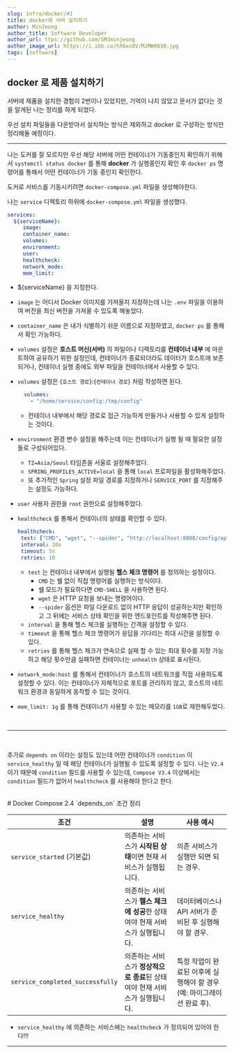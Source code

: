 ```yaml
---
slug: infra/docker/#1
title: docker에 서버 설치하기
author: MinJeong
author_title: Software Developer
author_url: ttps://github.com/SMJminjeong
author_image_url: https://i.ibb.co/hX6xc0V/MJMW0830.jpg
tags: [software]
---
```

## docker 로 제품 설치하기


서버에 제품을 설치한 경험이 2번이나 있었지만, 기억이 나지 않았고 문서가 없다는 것을 알게된 나는 정리를 하게 되었다.

우선 설치 파일들을 다운받아서 설치하는 방식은 제외하고 docker 로 구성하는 방식만 정리해둘 예정이다.


---

나는 도커를 잘 모르지만 우선 해당 서버에 어떤 컨테이너가 기동중인지 확인하기 위해서 
`systemctl status docker` 를 통해 **docker** 가 실행중인지 확인 후 
`docker ps` 명령어를 통해서 어떤 컨테이너가 기동 중인지 확인한다.


도커로 서비스를 기동시키려면 `docker-compose.yml` 파일을 생성해야한다.

나는 `service` 디렉토리 하위에 `docker-compose.yml` 파일을 생성했다.

```yml
services:
  ${serviceName}:
     image:
     container_name:
     volumes:
     environment:
     user:
     healthcheck:
     network_mode:
     mem_limit:   
```

- ${serviceName} 을 지정한다.
- `image` 는 어디서 Docker 이미지를 가져올지 지정하는데 나는 `.env` 파일을 이용하여 버전을 최신 버전을 가져올 수 있도록 해놓았다.
- `container_name` 은 내가 식별하기 쉬운 이름으로 지정하였고, `docker ps` 를 통해서 확인 가능하다.
- `volumes` 설정은 **호스트 머신(서버)** 의 파일이나 디렉토리를 **컨테이너 내부** 에 마운트하여 공유하기 위한 설정인데, 컨테이너가 종료되더라도 데이터가 호스트에 보존되거나, 컨테이너 실행 중에도 외부 파일을 컨테이너에서 사용할 수 있다.

- `volumes` 설정은 {`호스트 경로`}:{`컨테이너 경로`} 처럼 작성하면 된다.
  ```yml
    volumes:
      - "/home/service/config:/tmp/config"
  ``` 
   - 컨테이너 내부에서 해당 경로로 접근 가능하게 만들거나 사용할 수 있게 설정하는 것이다.
- `environment` 환경 변수 설정을 해주는데 이는 컨테이너가 실행 될 때 필요한 설정들로 구성되어있다.
   - `TZ=Asia/Seoul` 타임존을 서울로 설정해주었다.
   - `SPRING_PROFILES_ACTIVE=local` 을 통해 `local` 프로파일을 활성화해주었다.
   - 또 추가적인 `Spring` 설정 파일 경로를 지정하거나 `SERVICE_PORT` 를 지정해주는 설정도 가능하다.
- `user` 사용자 권한을 `root` 권한으로 설정해주었다.
- `healthcheck` 를 통해서 컨테이너의 상태를 확인할 수 있다.
   ```yml
   healthcheck:
    test: ["CMD", "wget", "--spider", "http://localhost:8888/config/application/default"]
    interval: 10s
    timeout: 5s
    retries: 10
   ``` 
   -  `test` 는 컨테이너 내부에서 실행될 **헬스 체크 명령어** 를 정의하는 설정이다.
      - `CMD` 는 쉘 없이 직접 명령어를 실행하는 방식이다.
      - 쉘 모드가 필요하다면 `CMD-SHELL` 을 사용하면 된다.
      - `wget` 은 HTTP 요청을 보내는 명령어이다.
      - `--spider` 옵션은 파일 다운로드 없이 HTTP 응답이 성공하는지만 확인하고 그 뒤에는 서비스 상태 확인을 위한 엔드포인트를 작성해주면 된다.
   - `interval` 을 통해 헬스 체크를 실행하는 간격을 설정할 수 있다.
   - `timeout` 을 통해 헬스 체크 명령어가 응답을 기다리는 최대 시간을 설정할 수 있다.
   - `retries` 를 통해 헬스 체크가 연속으로 실패 할 수 있는 최대 횟수를 지정 가능하고 해당 횟수만큼 실패하면 컨테이너는 `unhealth` 상태로 표시된다.
- `network_mode:host` 를 통해서 컨테이너가 호스트의 네트워크를 직접 사용하도록 설정할 수 있다. 이는 컨테이너가 자체적으로 포트를 관리하지 않고, 호스트의 네트워크 환경과 동일하게 동작할 수 있는 것이다.
- `mem_limit: 1g` 를 통해 컨테이너가 사용할 수 있는 메모리를 `1GB`로 제한해두었다.


<br/>

------------

<br/>

추가로 `depends on` 이라는 설정도 있는데 어떤 컨테이너가 `condition` 이 `service_healthy` 일 때 해당 컨테이너가 실행될 수 있도록 설정할 수 있다.
나는 `V2.4` 이기 때문에 `condition` 필드를 사용할 수 있는데, `Compose V3.4` 이상에서는 `condition` 필드가 없어서 `healthcheck` 를 사용해야 한다고 한다.

<br/>
# Docker Compose 2.4 `depends_on` 조건 정리

| **조건**                     | **설명**                                                                                 | **사용 예시**                                                                 |
|-------------------------------|-----------------------------------------------------------------------------------------|-------------------------------------------------------------------------------|
| `service_started` (기본값)    | 의존하는 서비스가 **시작된 상태**이면 현재 서비스가 실행됩니다.                           | 의존 서비스가 실행만 되면 되는 경우.                                          |
| `service_healthy`             | 의존하는 서비스가 **헬스 체크에 성공**한 상태여야 현재 서비스가 실행됩니다.               | 데이터베이스나 API 서버가 준비된 후 실행해야 할 경우.                         |
| `service_completed_successfully` | 의존하는 서비스가 **정상적으로 종료**된 상태여야 현재 서비스가 실행됩니다.               | 특정 작업이 완료된 이후에 실행해야 할 경우 (예: 마이그레이션 완료 후).          |


- `service_healthy` 에 의존하는 서비스에는 `healthcheck` 가 정의되어 있어야 한다!!! 
---
  
